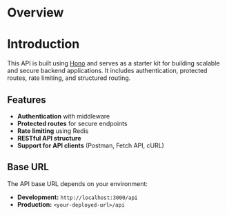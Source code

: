 # Overview

# Introduction

This API is built using [Hono](https://hono.dev/) and serves as a starter kit for building scalable and secure backend applications. It includes authentication, protected routes, rate limiting, and structured routing.

## Features
- **Authentication** with middleware
- **Protected routes** for secure endpoints
- **Rate limiting** using Redis
- **RESTful API structure**
- **Support for API clients** (Postman, Fetch API, cURL)

## Base URL
The API base URL depends on your environment:

- **Development:** `http://localhost:3000/api`
- **Production:** `<your-deployed-url>/api`
